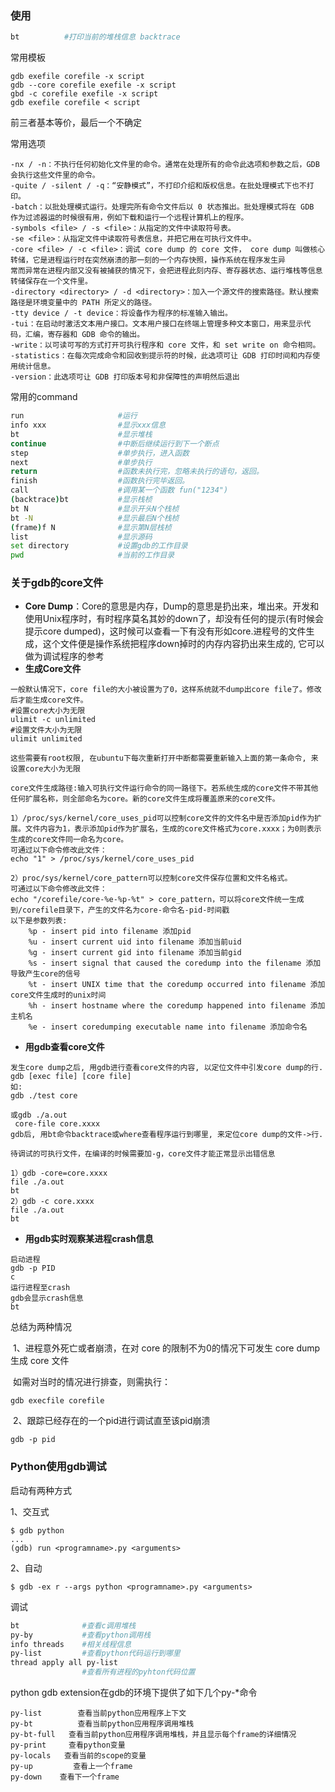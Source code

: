 ### 使用



```sh
bt			#打印当前的堆栈信息 backtrace
```

常用模板

```
gdb exefile corefile -x script
gdb --core corefile exefile -x script
gbd -c corefile exefile -x script
gdb exefile corefile < script
```

前三者基本等价，最后一个不确定



常用选项

```
-nx / -n：不执行任何初始化文件里的命令。通常在处理所有的命令此选项和参数之后，GDB 会执行这些文件里的命令。
-quite / -silent / -q：“安静模式”，不打印介绍和版权信息。在批处理模式下也不打印。
-batch：以批处理模式运行。处理完所有命令文件后以 0 状态推出。批处理模式将在 GDB 作为过滤器运的时候很有用，例如下载和运行一个远程计算机上的程序。
-symbols <file> / -s <file>：从指定的文件中读取符号表。
-se <file>：从指定文件中读取符号表信息，并把它用在可执行文件中。
-core <file> / -c <file>：调试 core dump 的 core 文件， core dump 叫做核心转储，它是进程运行时在突然崩溃的那一刻的一个内存快照，操作系统在程序发生异
常而异常在进程内部又没有被捕获的情况下，会把进程此刻内存、寄存器状态、运行堆栈等信息转储保存在一个文件里。
-directory <directory> / -d <directory>：加入一个源文件的搜索路径。默认搜索路径是环境变量中的 PATH 所定义的路径。
-tty device / -t device：将设备作为程序的标准输入输出。
-tui：在启动时激活文本用户接口。文本用户接口在终端上管理多种文本窗口，用来显示代码，汇编，寄存器和 GDB 命令的输出。
-write：以可读可写的方式打开可执行程序和 core 文件，和 set write on 命令相同。
-statistics：在每次完成命令和回收到提示符的时候，此选项可让 GDB 打印时间和内存使用统计信息。
-version：此选项可让 GDB 打印版本号和非保障性的声明然后退出
```



常用的command

```sh
run						#运行
info xxx				#显示xxx信息
bt						#显示堆栈
continue				#中断后继续运行到下一个断点
step					#单步执行，进入函数
next					#单步执行
return					#函数未执行完，忽略未执行的语句，返回。
finish					#函数执行完毕返回。
call					#调用某一个函数 fun("1234")
(backtrace)bt			#显示栈桢
bt N					#显示开头N个栈桢
bt -N					#显示最后N个栈桢
(frame)f N				#显示第N层栈桢
list					#显示源码
set directory			#设置gdb的工作目录
pwd						#当前的工作目录
```









### 关于gdb的core文件



- **Core Dump**：Core的意思是内存，Dump的意思是扔出来，堆出来。开发和使用Unix程序时，有时程序莫名其妙的down了，却没有任何的提示(有时候会提示core dumped)，这时候可以查看一下有没有形如core.进程号的文件生成，这个文件便是操作系统把程序down掉时的内存内容扔出来生成的, 它可以做为调试程序的参考
- **生成Core文件**

```
一般默认情况下，core file的大小被设置为了0，这样系统就不dump出core file了。修改后才能生成core文件。
#设置core大小为无限
ulimit -c unlimited
#设置文件大小为无限
ulimit unlimited

这些需要有root权限, 在ubuntu下每次重新打开中断都需要重新输入上面的第一条命令, 来设置core大小为无限

core文件生成路径:输入可执行文件运行命令的同一路径下。若系统生成的core文件不带其他任何扩展名称，则全部命名为core。新的core文件生成将覆盖原来的core文件。

1）/proc/sys/kernel/core_uses_pid可以控制core文件的文件名中是否添加pid作为扩展。文件内容为1，表示添加pid作为扩展名，生成的core文件格式为core.xxxx；为0则表示生成的core文件同一命名为core。
可通过以下命令修改此文件：
echo "1" > /proc/sys/kernel/core_uses_pid

2）proc/sys/kernel/core_pattern可以控制core文件保存位置和文件名格式。
可通过以下命令修改此文件：
echo "/corefile/core-%e-%p-%t" > core_pattern，可以将core文件统一生成到/corefile目录下，产生的文件名为core-命令名-pid-时间戳
以下是参数列表:
    %p - insert pid into filename 添加pid
    %u - insert current uid into filename 添加当前uid
    %g - insert current gid into filename 添加当前gid
    %s - insert signal that caused the coredump into the filename 添加导致产生core的信号
    %t - insert UNIX time that the coredump occurred into filename 添加core文件生成时的unix时间
    %h - insert hostname where the coredump happened into filename 添加主机名
    %e - insert coredumping executable name into filename 添加命令名
```

- **用gdb查看core文件**

```
发生core dump之后, 用gdb进行查看core文件的内容, 以定位文件中引发core dump的行.
gdb [exec file] [core file]
如:
gdb ./test core

或gdb ./a.out
 core-file core.xxxx
gdb后, 用bt命令backtrace或where查看程序运行到哪里, 来定位core dump的文件->行.

待调试的可执行文件，在编译的时候需要加-g，core文件才能正常显示出错信息

1）gdb -core=core.xxxx
file ./a.out
bt
2）gdb -c core.xxxx
file ./a.out
bt
```

- **用gdb实时观察某进程crash信息**

```
启动进程
gdb -p PID
c
运行进程至crash
gdb会显示crash信息
bt
```



总结为两种情况

​	1、进程意外死亡或者崩溃，在对 core 的限制不为0的情况下可发生 core dump 生成 core 文件

​		如需对当时的情况进行排查，则需执行：

```
gdb execfile corefile
```



​	2、跟踪已经存在的一个pid进行调试直至该pid崩溃

```
gdb -p pid
```









### Python使用gdb调试

启动有两种方式

1、交互式

```
$ gdb python
...
(gdb) run <programname>.py <arguments>
```

2、自动

```
$ gdb -ex r --args python <programname>.py <arguments>
```



调试

```sh
bt				#查看c调用堆栈
py-by			#查看python调用栈
info threads	#相关线程信息
py-list			#查看python代码运行到哪里
thread apply all py-list
				#查看所有进程的pyhton代码位置
```



python gdb extension在gdb的环境下提供了如下几个py-*命令

```
py-list        查看当前python应用程序上下文
py-bt          查看当前python应用程序调用堆栈
py-bt-full   查看当前python应用程序调用堆栈，并且显示每个frame的详细情况
py-print     查看python变量
py-locals   查看当前的scope的变量
py-up         查看上一个frame
py-down    查看下一个frame
```


